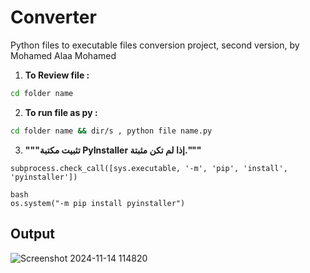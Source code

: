 # Converter
Python files to executable files conversion project, second version, by Mohamed Alaa Mohamed

1. **To Review file :**
 ```bash
cd folder name
   ```
2. **To run file as py :**
```bash
cd folder name && dir/s , python file name.py
   ```
3. **"""تثبيت مكتبة PyInstaller إذا لم تكن مثبتة."""**
```
subprocess.check_call([sys.executable, '-m', 'pip', 'install', 'pyinstaller'])
```
```
bash
os.system("-m pip install pyinstaller")
```

## Output
![Screenshot 2024-11-14 114820](https://github.com/user-attachments/assets/61a807c4-ee18-4144-bffb-f492e75e1794)


